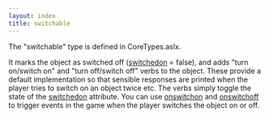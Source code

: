 ```yaml
---
layout: index
title: switchable
---
```


The "switchable" type is defined in CoreTypes.aslx.

It marks the object as switched off ([switchedon](switchedon.html) = false), and adds "turn on/switch on" and "turn off/switch off" verbs to the object. These provide a default implementation so that sensible responses are printed when the player tries to switch on an object twice etc. The verbs simply toggle the state of the [switchedon](switchedon.html) attribute. You can use [onswitchon](onswitchon.html) and [onswitchoff](onswitchoff.html) to trigger events in the game when the player switches the object on or off.
